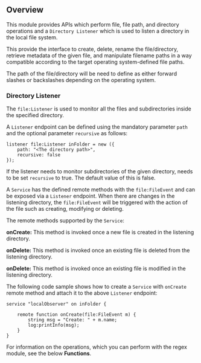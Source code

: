 ## Overview

This module provides APIs which perform file, file path, and directory operations and a `Directory Listener` which is used to listen a directory in the local file system.

This provide the interface to create, delete, rename the file/directory, retrieve metadata of the given file, and manipulate 
filename paths in a way compatible according to the target operating system-defined file paths.

The path of the file/directory will be need to define as either forward slashes or backslashes depending on the operating system.

### Directory Listener

The `file:Listener` is used to monitor all the files and subdirectories inside the specified directory. 

A `Listener` endpoint can be defined using the mandatory parameter `path` and the optional parameter `recursive` as follows:

```ballerina
listener file:Listener inFolder = new ({
    path: "<The directory path>",
    recursive: false
});
```

If the listener needs to monitor subdirectories of the given directory, needs to be set `recursive` to true. The default value of this is false.

A `Service` has the defined remote methods with the `file:FileEvent` and can be exposed via a `Listener` endpoint. 
When there are changes in the listening directory, the `file:FileEvent` will be triggered with the action of the file 
such as creating, modifying or deleting. 

The remote methods supported by the `Service`:

**onCreate:** This method is invoked once a new file is created in the listening directory.

**onDelete:** This method is invoked once an existing file is deleted from the listening directory.

**onDelete:** This method is invoked once an existing file is modified in the listening directory.

The following code sample shows how to create a `Service` with `onCreate` remote method and attach it to the above `Listener` endpoint:

```ballerina
service "localObserver" on inFolder {

    remote function onCreate(file:FileEvent m) {
        string msg = "Create: " + m.name;
        log:printInfo(msg);
    }
}
```

For information on the operations, which you can perform with the regex module, see the below **Functions**.
